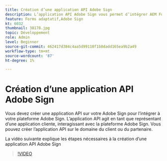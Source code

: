 ```yaml
---
title: Création d’une application API Adobe Sign
description: L’application API Adobe Sign vous permet d’intégrer AEM Forms à Adobe Sign.
feature: Forms adaptatif,Adobe Sign
kt: 6032
thumbnail: 38178.jpg
topic: Développement
role: Admin
level: Beginner
source-git-commit: 462417d384c4aa5d99110f1b8dadd165ea9b2a49
workflow-type: tm+mt
source-wordcount: '87'
ht-degree: 1%

---
```


# Création d’une application API Adobe Sign

Vous devez créer une application API sur votre Adobe Sign pour l’intégrer à votre plateforme Adobe Sign. L’application API agit en tant que représentant d’une application cliente, interagissant avec la plateforme Adobe Sign. Vous pouvez créer l’application API sur le domaine du client ou du partenaire.

La vidéo suivante explique les étapes nécessaires à la création d’une application API Adobe Sign

>[!VIDEO](https://video.tv.adobe.com/v/38178/?quality=9&learn=on)
